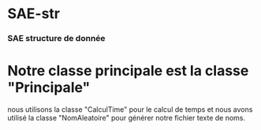 # SAE-str
### SAE structure de donnée 

# Notre classe principale est la classe "Principale" 
nous utilisons la classe "CalculTime" pour le calcul de temps et nous avons 
utilisé la classe "NomAleatoire" pour générer notre fichier texte de noms.
